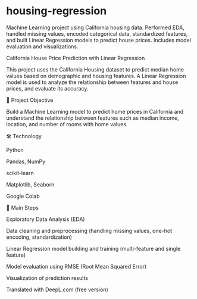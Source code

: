 # housing-regression
Machine Learning project using California housing data. Performed EDA, handled missing values, encoded categorical data, standardized features, and built Linear Regression models to predict house prices. Includes model evaluation and visualizations.


California House Price Prediction with Linear Regression

This project uses the California Housing dataset to predict median home values based on demographic and housing features. A Linear Regression model is used to analyze the relationship between features and house prices, and evaluate its accuracy.

📌 Project Objective

Build a Machine Learning model to predict home prices in California and understand the relationship between features such as median income, location, and number of rooms with home values.

🛠 Technology

Python

Pandas, NumPy

scikit-learn

Matplotlib, Seaborn

Google Colab

🧪 Main Steps

Exploratory Data Analysis (EDA)

Data cleaning and preprocessing (handling missing values, one-hot encoding, standardization)

Linear Regression model building and training (multi-feature and single feature)

Model evaluation using RMSE (Root Mean Squared Error)

Visualization of prediction results


Translated with DeepL.com (free version)
